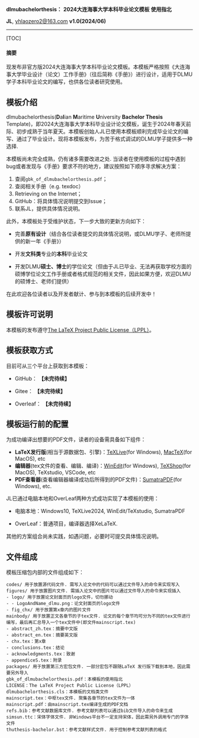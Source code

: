 
**dlmubachelorthesis：**
**2024大连海事大学本科毕业论文模板**
**使用指北**

**JL**, [yhlaozero2@163.com](yhlaozero2@163.com)
**v1.0(2024/06)**

***

[TOC]

#### 摘要

现发布非官方版2024大连海事大学本科毕业论文模板。本模板严格按照《大连海事大学毕业设计（论文）工作手册》（往后简称《手册》）进行设计，适用于DLMU学子本科毕业论文的编写，也供各位读者研究使用。


## 模板介绍

dlmubachelorthesis(**D**a**l**ian **M**aritime **U**niversity **Bachelor Thesis** Template)，即2024大连海事大学本科毕业设计论文模板，诞生于2024年春天前际、初步成熟于当年夏天。本模板创始人JL已使用本模板顺利完成毕业论文的编写、通过了毕业设计。现将本模板发布，为苦于格式调试的DLMU学子提供多一种选择.

本模板尚未完全成熟，仍有诸多需要改进之处. 当读者在使用模板的过程中遇到bug或者发现与《手册》要求不符的地方，建议按照如下顺序寻求解决方案：

1.  查阅`gbk_of_dlmubachelorthesis.pdf`；
2.  查阅相关手册（e.g. texdoc）
3.  Retrieving on the Internet；
4.  GitHub：将具体情况说明提交到Issue；
5.  联系JL，提供具体情况说明。

此外，本模板处于受维护状态，下一步大致的更新方向如下：

- 完善**原有设计**（结合各位读者提交的具体情况说明，或DLMU学子、老师所提供的新一年《手册》）

- 开发**文科类**专业的**本科**毕业论文

- 开发DLMU**硕士、博士**的学位论文（但由于JL已毕业、无法再获取学校方面的硕博学位论文工作手册或者格式规范的相关文件，因此如果方便，欢迎DLMU的硕博士、老师们提供）

在此欢迎各位读者以及开发者献计、参与到本模板的后续开发中！

## 模板许可说明

本模板的发布遵守[The LaTeX Project Public License（LPPL）](https://www.latex-project.org/lppl/lppl-1-3c/)。

## 模板获取方式

目前可从三个平台上获取到本模板：

-   GitHub： **【未完待续】**

-   Gitee： **【未完待续】**

-   Overleaf： **【未完待续】**

## 模板运行前的配置

为成功编译出想要的PDF文件，读者的设备需具备如下组件：

- **LaTeX发行版**(相当于源数据包、引擎)：[TeXLive](https://mirrors.tuna.tsinghua.edu.cn/CTAN/systems/texlive/Images/)(for Windows), [MacTeX](https://mirrors.tuna.tsinghua.edu.cn/CTAN/systems/mac/mactex/)(for MacOS), etc
- **编辑器**(tex文件的查看、编辑、编译)：[WinEdit](https://www.winedt.com/download.html)(for Windows), [TeXShop](https://pages.uoregon.edu/koch/texshop/)(for MacOS), TeXstudio, VSCode, etc
- **PDF查看器**(查看编辑器编译成功后所得到的PDF文件)：[SumatraPDF](https://www.sumatrapdfreader.org/download-free-pdf-viewer)(for
    Windows), etc.

JL已通过电脑本地和OverLeaf两种方式成功实现了本模板的使用：

- 电脑本地：Windows10, TeXLive2024, WinEdit/TeXstudio, SumatraPDF

- OverLeaf：普通项目，编译器选择XeLaTeX.

其他的方案组合尚未实践，如遇问题，必要时可提交具体情况说明。

## 文件组成

模板压缩包内部的文件组成如下：

```
codes/ 用于放置源代码文件. 需写入论文中的代码可以通过文件导入的命令来实现写入
figures/ 用于放置图片文件. 需插入论文中的图片可以通过文件导入的命令来实现插入
- logo/ 用于放置论文封面页的logo文件，切勿挪动
- - LogoAndName_dlmu.png：论文封面页的logo文件
- fig_chx/ 用于放置第x章内的图片文件
mainbody/ 用于放置正文各章节的子tex文件. 论文的每个章节均可分为不同的tex文件进行编写，最后再汇总导入一个tex文件中(即文件mainscript.tex)
- abstract_zh.tex：摘要中文版
- abstract_en.tex：摘要英文版
- chx.tex：第x章
- conclusions.tex：结论
- acknowledgments.tex：致谢
- appendiceS.tex：附录
packages/ 用于放置第三方宏包文件. 一部分宏包不跟随LaTeX 发行版下载到本地，因此需要另外导入
gbk_of_dlmubachelorthesis.pdf：本模板的使用指北
LICENSE：The LaTeX Project Public License（LPPL）
dlmubachelorthesis.cls：本模板的文档类文件
mainscript.tex：中枢tex文件. 聚集各章节的tex文件为一体
mainscript.pdf：由mainscript.tex编译生成的PDF文档
refs.bib：参考文献数据库文件. 参考文献列表可以通过bib文件导入的命令来生成
simsun.ttc：宋体字体文件. 非Windows平台不一定支持宋体，因此需另外调用专门的字体文件
thuthesis-bachelor.bst：参考文献样式文件. 用于控制参考文献列表的格式
```


